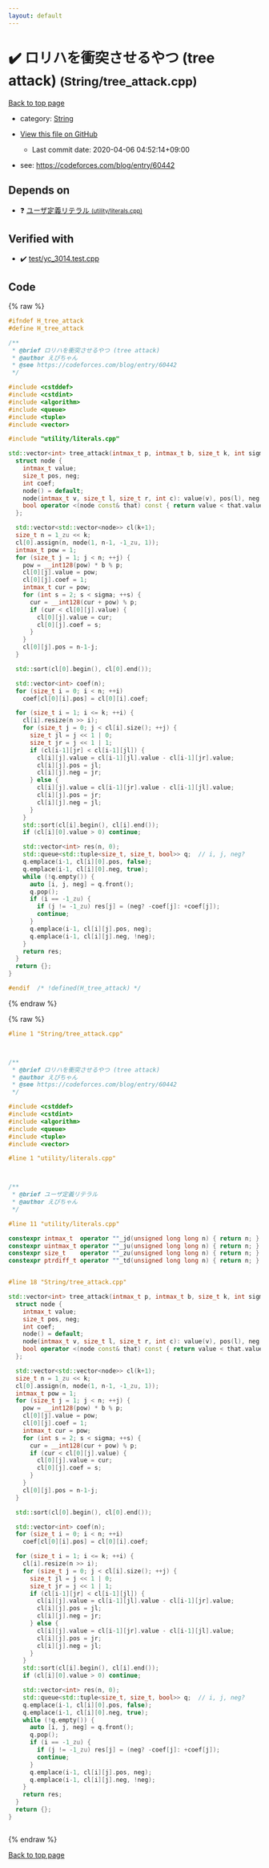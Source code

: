 ```yaml
---
layout: default
---
```


<!-- mathjax config similar to math.stackexchange -->
<script type="text/javascript" async
  src="https://cdnjs.cloudflare.com/ajax/libs/mathjax/2.7.5/MathJax.js?config=TeX-MML-AM_CHTML">
</script>
<script type="text/x-mathjax-config">
  MathJax.Hub.Config({
    TeX: { equationNumbers: { autoNumber: "AMS" }},
    tex2jax: {
      inlineMath: [ ['$','$'] ],
      processEscapes: true
    },
    "HTML-CSS": { matchFontHeight: false },
    displayAlign: "left",
    displayIndent: "2em"
  });
</script>

<script type="text/javascript" src="https://cdnjs.cloudflare.com/ajax/libs/jquery/3.4.1/jquery.min.js"></script>
<script src="https://cdn.jsdelivr.net/npm/jquery-balloon-js@1.1.2/jquery.balloon.min.js" integrity="sha256-ZEYs9VrgAeNuPvs15E39OsyOJaIkXEEt10fzxJ20+2I=" crossorigin="anonymous"></script>
<script type="text/javascript" src="../../assets/js/copy-button.js"></script>
<link rel="stylesheet" href="../../assets/css/copy-button.css" />


# :heavy_check_mark: ロリハを衝突させるやつ (tree attack) <small>(String/tree_attack.cpp)</small>

<a href="../../index.html">Back to top page</a>

* category: <a href="../../index.html#27118326006d3829667a400ad23d5d98">String</a>
* <a href="{{ site.github.repository_url }}/blob/master/String/tree_attack.cpp">View this file on GitHub</a>
    - Last commit date: 2020-04-06 04:52:14+09:00


* see: <a href="https://codeforces.com/blog/entry/60442">https://codeforces.com/blog/entry/60442</a>


## Depends on

* :question: <a href="../utility/literals.cpp.html">ユーザ定義リテラル <small>(utility/literals.cpp)</small></a>


## Verified with

* :heavy_check_mark: <a href="../../verify/test/yc_3014.test.cpp.html">test/yc_3014.test.cpp</a>


## Code

<a id="unbundled"></a>
{% raw %}
```cpp
#ifndef H_tree_attack
#define H_tree_attack

/**
 * @brief ロリハを衝突させるやつ (tree attack)
 * @author えびちゃん
 * @see https://codeforces.com/blog/entry/60442
 */

#include <cstddef>
#include <cstdint>
#include <algorithm>
#include <queue>
#include <tuple>
#include <vector>

#include "utility/literals.cpp"

std::vector<int> tree_attack(intmax_t p, intmax_t b, size_t k, int sigma = 2) {
  struct node {
    intmax_t value;
    size_t pos, neg;
    int coef;
    node() = default;
    node(intmax_t v, size_t l, size_t r, int c): value(v), pos(l), neg(r), coef(c) {}
    bool operator <(node const& that) const { return value < that.value; }
  };

  std::vector<std::vector<node>> cl(k+1);
  size_t n = 1_zu << k;
  cl[0].assign(n, node(1, n-1, -1_zu, 1));
  intmax_t pow = 1;
  for (size_t j = 1; j < n; ++j) {
    pow = __int128(pow) * b % p;
    cl[0][j].value = pow;
    cl[0][j].coef = 1;
    intmax_t cur = pow;
    for (int s = 2; s < sigma; ++s) {
      cur = __int128(cur + pow) % p;
      if (cur < cl[0][j].value) {
        cl[0][j].value = cur;
        cl[0][j].coef = s;
      }
    }
    cl[0][j].pos = n-1-j;
  }

  std::sort(cl[0].begin(), cl[0].end());

  std::vector<int> coef(n);
  for (size_t i = 0; i < n; ++i)
    coef[cl[0][i].pos] = cl[0][i].coef;

  for (size_t i = 1; i <= k; ++i) {
    cl[i].resize(n >> i);
    for (size_t j = 0; j < cl[i].size(); ++j) {
      size_t jl = j << 1 | 0;
      size_t jr = j << 1 | 1;
      if (cl[i-1][jr] < cl[i-1][jl]) {
        cl[i][j].value = cl[i-1][jl].value - cl[i-1][jr].value;
        cl[i][j].pos = jl;
        cl[i][j].neg = jr;
      } else {
        cl[i][j].value = cl[i-1][jr].value - cl[i-1][jl].value;
        cl[i][j].pos = jr;
        cl[i][j].neg = jl;
      }
    }
    std::sort(cl[i].begin(), cl[i].end());
    if (cl[i][0].value > 0) continue;

    std::vector<int> res(n, 0);
    std::queue<std::tuple<size_t, size_t, bool>> q;  // i, j, neg?
    q.emplace(i-1, cl[i][0].pos, false);
    q.emplace(i-1, cl[i][0].neg, true);
    while (!q.empty()) {
      auto [i, j, neg] = q.front();
      q.pop();
      if (i == -1_zu) {
        if (j != -1_zu) res[j] = (neg? -coef[j]: +coef[j]);
        continue;
      }
      q.emplace(i-1, cl[i][j].pos, neg);
      q.emplace(i-1, cl[i][j].neg, !neg);
    }
    return res;
  }
  return {};
}

#endif  /* !defined(H_tree_attack) */

```
{% endraw %}

<a id="bundled"></a>
{% raw %}
```cpp
#line 1 "String/tree_attack.cpp"



/**
 * @brief ロリハを衝突させるやつ (tree attack)
 * @author えびちゃん
 * @see https://codeforces.com/blog/entry/60442
 */

#include <cstddef>
#include <cstdint>
#include <algorithm>
#include <queue>
#include <tuple>
#include <vector>

#line 1 "utility/literals.cpp"



/**
 * @brief ユーザ定義リテラル
 * @author えびちゃん
 */

#line 11 "utility/literals.cpp"

constexpr intmax_t  operator ""_jd(unsigned long long n) { return n; }
constexpr uintmax_t operator ""_ju(unsigned long long n) { return n; }
constexpr size_t    operator ""_zu(unsigned long long n) { return n; }
constexpr ptrdiff_t operator ""_td(unsigned long long n) { return n; }


#line 18 "String/tree_attack.cpp"

std::vector<int> tree_attack(intmax_t p, intmax_t b, size_t k, int sigma = 2) {
  struct node {
    intmax_t value;
    size_t pos, neg;
    int coef;
    node() = default;
    node(intmax_t v, size_t l, size_t r, int c): value(v), pos(l), neg(r), coef(c) {}
    bool operator <(node const& that) const { return value < that.value; }
  };

  std::vector<std::vector<node>> cl(k+1);
  size_t n = 1_zu << k;
  cl[0].assign(n, node(1, n-1, -1_zu, 1));
  intmax_t pow = 1;
  for (size_t j = 1; j < n; ++j) {
    pow = __int128(pow) * b % p;
    cl[0][j].value = pow;
    cl[0][j].coef = 1;
    intmax_t cur = pow;
    for (int s = 2; s < sigma; ++s) {
      cur = __int128(cur + pow) % p;
      if (cur < cl[0][j].value) {
        cl[0][j].value = cur;
        cl[0][j].coef = s;
      }
    }
    cl[0][j].pos = n-1-j;
  }

  std::sort(cl[0].begin(), cl[0].end());

  std::vector<int> coef(n);
  for (size_t i = 0; i < n; ++i)
    coef[cl[0][i].pos] = cl[0][i].coef;

  for (size_t i = 1; i <= k; ++i) {
    cl[i].resize(n >> i);
    for (size_t j = 0; j < cl[i].size(); ++j) {
      size_t jl = j << 1 | 0;
      size_t jr = j << 1 | 1;
      if (cl[i-1][jr] < cl[i-1][jl]) {
        cl[i][j].value = cl[i-1][jl].value - cl[i-1][jr].value;
        cl[i][j].pos = jl;
        cl[i][j].neg = jr;
      } else {
        cl[i][j].value = cl[i-1][jr].value - cl[i-1][jl].value;
        cl[i][j].pos = jr;
        cl[i][j].neg = jl;
      }
    }
    std::sort(cl[i].begin(), cl[i].end());
    if (cl[i][0].value > 0) continue;

    std::vector<int> res(n, 0);
    std::queue<std::tuple<size_t, size_t, bool>> q;  // i, j, neg?
    q.emplace(i-1, cl[i][0].pos, false);
    q.emplace(i-1, cl[i][0].neg, true);
    while (!q.empty()) {
      auto [i, j, neg] = q.front();
      q.pop();
      if (i == -1_zu) {
        if (j != -1_zu) res[j] = (neg? -coef[j]: +coef[j]);
        continue;
      }
      q.emplace(i-1, cl[i][j].pos, neg);
      q.emplace(i-1, cl[i][j].neg, !neg);
    }
    return res;
  }
  return {};
}



```
{% endraw %}

<a href="../../index.html">Back to top page</a>

